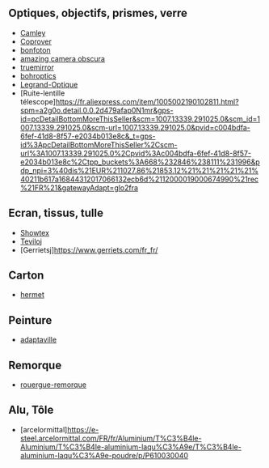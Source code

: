 


## Optiques, objectifs, prismes, verre

- [Camley](www.camleyphotographic.com/)
- [Coprover](https://www.coprover.fr/)
- [bonfoton](https://bonfoton.com/products/bonfoton-camera-obscura-lens)
- [amazing camera obscura](http://www.amazingcameraobscura.co.uk/shop.htm)
- [truemirror](https://store.truemirror.com/collections/all?page=1)
- [bohroptics](http://bohroptics.com/en)
- [Legrand-Optique](https://www.legrand-optique.fr/)
- [Ruite-lentille télescope]https://fr.aliexpress.com/item/1005002190102811.html?spm=a2g0o.detail.0.0.2d479afap0N1mr&gps-id=pcDetailBottomMoreThisSeller&scm=1007.13339.291025.0&scm_id=1007.13339.291025.0&scm-url=1007.13339.291025.0&pvid=c004bdfa-6fef-41d8-8f57-e2034b013e8c&_t=gps-id%3ApcDetailBottomMoreThisSeller%2Cscm-url%3A1007.13339.291025.0%2Cpvid%3Ac004bdfa-6fef-41d8-8f57-e2034b013e8c%2Ctpp_buckets%3A668%232846%238111%231996&pdp_npi=3%40dis%21EUR%211027.86%21853.12%21%21%21%21%21%40211b617a16844312017066132ecb6d%2112000019000674990%21rec%21FR%21&gatewayAdapt=glo2fra


## Ecran, tissus, tulle
- [Showtex](https://www.showtex.com/fr/produits/ecrans-de-projection?page=1)
- [Teviloj](https://www.azur-scenic.com/produit/retro-translucide-depoli/)
- [Gerrietsj]https://www.gerriets.com/fr_fr/

## Carton
- [hermet](https://www.hermet.fr/)

## Peinture
- [adaptaville](https://www.adaptaville.fr/peinture-anti-chaleur-toit)

## Remorque
- [rouergue-remorque](https://www.rouergue-remorque.com/remorque/remorque-bw-tiny-house-ch-600-2/)

## Alu, Tôle
- [arcelormittal]https://e-steel.arcelormittal.com/FR/fr/Aluminium/T%C3%B4le-Aluminium/T%C3%B4le-aluminium-laqu%C3%A9e/T%C3%B4le-aluminium-laqu%C3%A9e-poudre/p/P610030040

